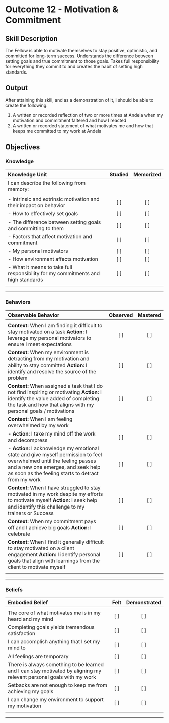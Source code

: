 # Outcome 12 - Motivation & Commitment

## Skill Description

The Fellow is able to motivate themselves to stay positive, optimistic, and committed for long-term success. Understands the difference between setting goals and true commitment to those goals. Takes full responsibility for everything they commit to and creates the habit of setting high standards.

## Output
After attaining this skill, and as a demonstration of it, I should be able to create the following:

1. A written or recorded reflection of two or more times at Andela when my motivation and commitment faltered and how I reacted
2. A written or recorded statement of what motivates me and how that keeps me committed to my work at Andela

## Objectives

### Knowledge

| Knowledge Unit | Studied | Memorized |
|:---|:---:|:---:|
| I can describe the following from memory: | | |
| | | |
| - Intrinsic and extrinsic motivation and their impact on behavior | [ ] | [ ] |
| - How to effectively set goals | [ ] | [ ] |
| - The difference between setting goals and committing to them | [ ] | [ ] |
| - Factors that affect motivation and commitment | [ ] | [ ] |
| - My personal motivators | [ ] | [ ] |
| - How environment affects motivation | [ ] | [ ] |
| - What it means to take full responsibility for my commitments and high standards | [ ] | [ ] |
| | | |

---

### Behaviors

| Observable Behavior | Observed | Mastered |
|:---|:---:|:---:|
| | | |
| **Context:** When I am finding it difficult to stay motivated on a task **Action:** I leverage my personal motivators to ensure I meet expectations | [ ] | [ ] |
| **Context:** When my environment is detracting from my motivation and ability to stay committed **Action:** I identify and resolve the source of the problem | [ ] | [ ] |
| **Context:** When assigned a task that I do not find inspiring or motivating **Action:** I identify the value added of completing the task and how that aligns with my personal goals / motivations | [ ] | [ ] |
| **Context:** When I am feeling overwhelmed by my work | | |
| - **Action:** I take my mind off the work and decompress | [ ] | [ ] |
| - **Action:** I acknowledge my emotional state and give myself permission to feel overwhelmed until the feeling passes and a new one emerges, and seek help as soon as the feeling starts to detract from my work | [ ] | [ ] |
| **Context:** When I have struggled to stay motivated in my work despite my efforts to motivate myself **Action:** I seek help and identify this challenge to my trainers or Success | [ ] | [ ] |
| **Context:** When my commitment pays off and I achieve big goals **Action:** I celebrate | [ ] | [ ] |
| **Context:** When I find it generally difficult to stay motivated on a client engagement **Action:** I identify personal goals that align with learnings from the client to motivate myself | [ ] | [ ] |
| | |

---

### Beliefs

| Embodied Belief | Felt | Demonstrated |
|:---|:---:|:---:|
| | | |
| The core of what motivates me is in my heard and my mind | [ ] | [ ] |
| Completing goals yields tremendous satisfaction | [ ] | [ ] |
| I can accomplish anything that I set my mind to | [ ] | [ ] |
| All feelings are temporary | [ ] | [ ] |
| There is always something to be learned and I can stay motivated by aligning my relevant personal goals with my work | [ ] | [ ] |
| Setbacks are not enough to keep me from achieving my goals | [ ] | [ ] |
| I can change my environment to support my motivation | [ ] | [ ] |
| | | |

---
